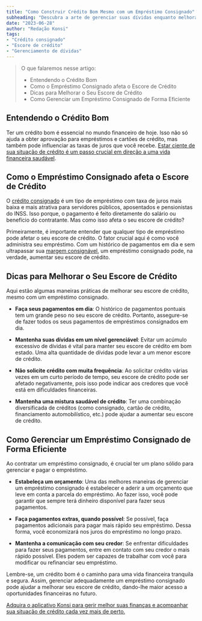 ```yaml
---
title: "Como Construir Crédito Bom Mesmo com um Empréstimo Consignado"
subheading: "Descubra a arte de gerenciar suas dívidas enquanto melhora seu escore de crédito"
date: "2023-06-28"
author: "Redação Konsi"
tags:
- "Crédito consignado"
- "Escore de crédito"
- "Gerenciamento de dívidas"
---
```


> O que falaremos nesse artigo:
>
> - Entendendo o Crédito Bom
> - Como o Empréstimo Consignado afeta o Escore de Crédito
> - Dicas para Melhorar o Seu Escore de Crédito
> - Como Gerenciar um Empréstimo Consignado de Forma Eficiente

## Entendendo o Crédito Bom

Ter um crédito bom é essencial no mundo financeiro de hoje. Isso não só ajuda a obter aprovação para empréstimos e cartões de crédito, mas também pode influenciar as taxas de juros que você recebe. [Estar ciente de sua situação de crédito é um passo crucial em direção a uma vida financeira saudável](http://konsi.com.br/postagens/a-importncia-da-educao-financeira-para-servidores-pblicos-e-como-implement-la-em-sua-vida). 

## Como o Empréstimo Consignado afeta o Escore de Crédito

O [crédito consignado](http://konsi.com.br/postagens/crdito-consignado-como-escolher-o-melhor-banco-e-evitar-problemas-futuros) é um tipo de empréstimo com taxa de juros mais baixa e mais atrativa para servidores públicos, aposentados e pensionistas do INSS. Isso porque, o pagamento é feito diretamente do salário ou benefício do contratante. Mas como isso afeta o seu escore de crédito?

Primeiramente, é importante entender que qualquer tipo de empréstimo pode afetar o seu escore de crédito. O fator crucial aqui é como você administra seu empréstimo. Com um histórico de pagamentos em dia e sem ultrapassar sua [margem consignável](http://konsi.com.br/postagens/entendendo-a-margem-consignvel-como-planejar-seu-crdito-consignado), um empréstimo consignado pode, na verdade, aumentar seu escore de crédito.

## Dicas para Melhorar o Seu Escore de Crédito

Aqui estão algumas maneiras práticas de melhorar seu escore de crédito, mesmo com um empréstimo consignado.

- **Faça seus pagamentos em dia**: O histórico de pagamentos pontuais tem um grande peso no seu escore de crédito. Portanto, assegure-se de fazer todos os seus pagamentos de empréstimos consignados em dia.

- **Mantenha suas dívidas em um nível gerenciável**: Evitar um acúmulo excessivo de dívidas é vital para manter seu escore de crédito em bom estado. Uma alta quantidade de dívidas pode levar a um menor escore de crédito.

- **Não solicite crédito com muita frequência**: Ao solicitar crédito várias vezes em um curto período de tempo, seu escore de crédito pode ser afetado negativamente, pois isso pode indicar aos credores que você está em dificuldades financeiras.

- **Mantenha uma mistura saudável de crédito**: Ter uma combinação diversificada de créditos (como consignado, cartão de crédito, financiamento automobilístico, etc.) pode ajudar a aumentar seu escore de crédito.

## Como Gerenciar um Empréstimo Consignado de Forma Eficiente

Ao contratar um empréstimo consignado, é crucial ter um plano sólido para gerenciar e pagar o empréstimo.

- **Estabeleça um orçamento**: Uma das melhores maneiras de gerenciar um empréstimo consignado é estabelecer e aderir a um orçamento que leve em conta a parcela do empréstimo. Ao fazer isso, você pode garantir que sempre terá dinheiro disponível para fazer seus pagamentos.

- **Faça pagamentos extras, quando possível**: Se possível, faça pagamentos adicionais para pagar mais rápido seu empréstimo. Dessa forma, você economizará nos juros do empréstimo no longo prazo.

- **Mantenha a comunicação com seu credor**: Se enfrentar dificuldades para fazer seus pagamentos, entre em contato com seu credor o mais rápido possível. Eles podem ser capazes de trabalhar com você para modificar ou refinanciar seu empréstimo.

Lembre-se, um crédito bom é o caminho para uma vida financeira tranquila e segura. Assim, gerenciar adequadamente um empréstimo consignado pode ajudar a melhorar seu escore de crédito, dando-lhe maior acesso a oportunidades financeiras no futuro.

[Adquira o aplicativo Konsi para gerir melhor suas finanças e acompanhar sua situação de crédito cada vez mais de perto.](http://konsi.com.br/download)
